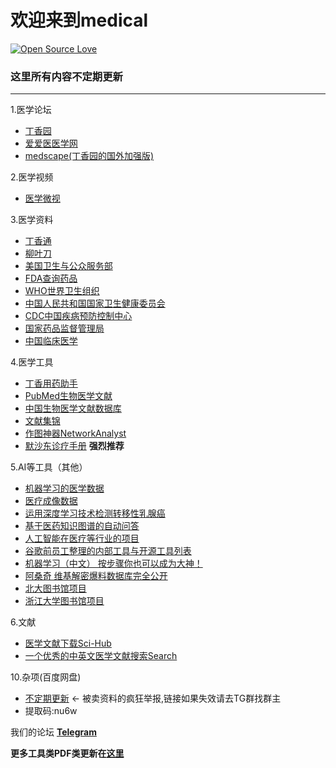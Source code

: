# 欢迎来到medical
[![Open Source Love](https://badges.frapsoft.com/os/v3/open-source-150x25.png?v=103)](https://github.com/ellerbrock/open-source-badges/)
### 这里所有内容不定期更新
------------
1.医学论坛
  - [丁香园](http://www.dxy.cn/)
  - [爱爱医医学网](https://www.iiyi.com/)
  - [medscape(丁香园的国外加强版)](https://www.medscape.com/)

2.医学视频
  - [医学微视](http://www.mvyxws.com/)

3.医学资料
  - [丁香通](https://www.biomart.cn/)
  - [柳叶刀](https://www.thelancet.com/)
  - [美国卫生与公众服务部](https://www.hhs.gov/)
  - [FDA查询药品](https://www.fda.gov/)
  - [WHO世界卫生组织](https://www.who.int/)
  - [中国人民共和国国家卫生健康委员会](http://www.nhc.gov.cn/)
  - [CDC中国疾病预防控制中心](http://chinacdc.cn)
  - [国家药品监督管理局](http://www.nmpa.gov.cn)
  - [中国临床医学](http://www.c-jcm.com/zglcyx/ch/index.aspx)

4.医学工具
  - [丁香用药助手](http://drugs.dxy.cn/)
  - [PubMed生物医学文献](https://www.ncbi.nlm.nih.gov/m/pubmed/)
  - [中国生物医学文献数据库](http://www.sinomed.ac.cn/)
  - [文献集锦](https://en.m.wikipedia.org/wiki/List_of_academic_databases_and_search_engines)
  - [作图神器NetworkAnalyst](https://www.networkanalyst.ca/)
  - [默沙东诊疗手册](https://www.msdmanuals.com/zh/) **强烈推荐**

5.AI等工具（其他）
  - [机器学习的医学数据](https://github.com/beamandrew/medical-data/blob/master/README.md)
  - [医疗成像数据](https://github.com/sfikas/medical-imaging-datasets)
  - [运用深度学习技术检测转移性乳腺癌](https://mp.weixin.qq.com/s/wP9YLqsPmZxs2-qur0bGaQ)
  - [基于医药知识图谱的自动问答](https://github.com/liuhuanyong/QASystemOnMedicalKG)
  - [人工智能在医疗等行业的项目](https://github.com/TarrySingh/Artificial-Intelligence-Deep-Learning-Machine-Learning-Tutorials)
  - [谷歌前员工整理的内部工具与开源工具列表](https://github.com/jhuangtw-dev/xg2xg)
  - [机器学习（中文） 按步骤你也可以成为大神！](https://github.com/apachecn/AiLearning)
  - [阿桑奇 维基解密爆料数据库完全公开](https://file.wikileaks.org/file/)
  - [北大图书馆项目](https://lib-pku.github.io/)
  - [浙江大学图书馆项目](https://qsctech.github.io/zju-icicles/)

6.文献
  - [医学文献下载Sci-Hub](http://sci-hub.tw/)
  - [一个优秀的中英文医学文献搜索Search](https://www.uptodate.com/contents/search)

  10.杂项(百度网盘)
  - [不定期更新](https://pan.baidu.com/s/1ubs-D5UqHT9oBzF2UhWOVw/) ← 被卖资料的疯狂举报,链接如果失效请去TG群找群主
  -  提取码:nu6w

我们的论坛
**[Telegram](https://t.me/medical_china)**

**更多工具类PDF类更新在[这里](https://t.me/medical_china_1)**
